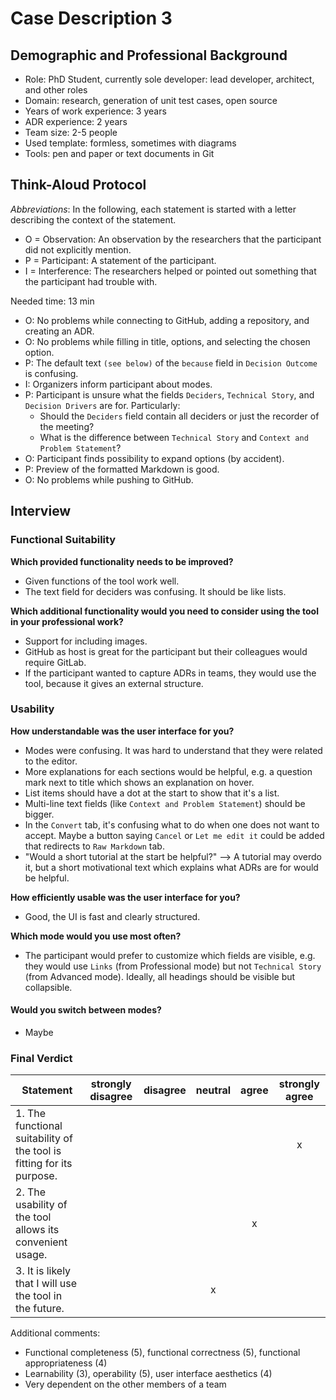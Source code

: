 # Case Description 3

## Demographic and Professional Background

* Role: PhD Student, currently sole developer: lead developer, architect, and other roles
* Domain: research, generation of unit test cases, open source
* Years of work experience: 3 years
* ADR experience: 2 years
* Team size: 2-5 people
* Used template: formless, sometimes with diagrams
* Tools: pen and paper or text documents in Git

## Think-Aloud Protocol

_Abbreviations_: In the following, each statement is started with a letter describing the context of the statement.
* O = Observation: An observation by the researchers that the participant did not explicitly mention.
* P = Participant: A statement of the participant.
* I = Interference: The researchers helped or pointed out something that the participant had trouble with.

Needed time: 13 min

* O: No problems while connecting to GitHub, adding a repository, and creating an ADR.
* O: No problems while filling in title, options, and selecting the chosen option.
* P: The default text `(see below)` of the `because` field in `Decision Outcome` is confusing.
* I: Organizers inform participant about modes.
* P: Participant is unsure what the fields `Deciders`, `Technical Story`, and `Decision Drivers` are for. Particularly:
  * Should the `Deciders` field contain all deciders or just the recorder of the meeting?
  * What is the difference between `Technical Story` and `Context and Problem Statement`?
* O: Participant finds possibility to expand options (by accident).
* P: Preview of the formatted Markdown is good.
* O: No problems while pushing to GitHub.

## Interview

### Functional Suitability

**Which provided functionality needs to be improved?**

* Given functions of the tool work well.
* The text field for deciders was confusing. It should be like lists.

**Which additional functionality would you need to consider using the tool in your professional work?**

* Support for including images.
* GitHub as host is great for the participant but their colleagues would require GitLab.
* If the participant wanted to capture ADRs in teams, they would use the tool, because it gives an external structure.

### Usability

**How understandable was the user interface for you?**

* Modes were confusing. It was hard to understand that they were related to the editor.
* More explanations for each sections would be helpful, e.g. a question mark next to title which shows an explanation on hover.
* List items should have a dot at the start to show that it's a list.
* Multi-line text fields (like `Context and Problem Statement`) should be bigger.
* In the `Convert` tab, it's confusing what to do when one does not want to accept. Maybe a button saying `Cancel` or `Let me edit it` could be added that redirects to `Raw Markdown` tab.
* "Would a short tutorial at the start be helpful?" --> A tutorial may overdo it, but a short motivational text which explains what ADRs are for would be helpful.

**How efficiently usable was the user interface for you?**

* Good, the UI is fast and clearly structured.

**Which mode would you use most often?**

* The participant would prefer to customize which fields are visible, e.g. they would use `Links` (from Professional mode) but not `Technical Story` (from Advanced mode). Ideally, all headings should be visible but collapsible.

#### Would you switch between modes?

* Maybe

### Final Verdict

| Statement                                                             | strongly disagree | disagree | neutral | agree | strongly agree |
| --------------------------------------------------------------------- | :---------------: | :------: | :-----: | :---: | :------------: |
| 1. The functional suitability of the tool is fitting for its purpose. |                   |          |         |       |       x        |
| 2. The usability of the tool allows its convenient usage.             |                   |          |         |   x   |                |
| 3. It is likely that I will use the tool in the future.               |                   |          |    x    |       |                |

Additional comments:

- Functional completeness (5), functional correctness (5), functional appropriateness (4)
- Learnability (3), operability (5), user interface aesthetics (4)
- Very dependent on the other members of a team
